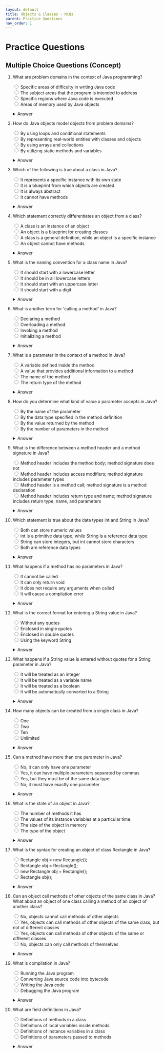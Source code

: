 ```yaml
---
layout: default
title: Objects & Classes - MCQs
parent: Practice Questions
nav_order: 1
---
```


# Practice Questions
## Multiple Choice Questions (Concept)

1. What are problem domains in the context of Java programming?  
   <form>
     <input type="radio" name="q1" value="a"> Specific areas of difficulty in writing Java code<br>
     <input type="radio" name="q1" value="b"> The subject areas that the program is intended to address<br>
     <input type="radio" name="q1" value="c"> Specific regions where Java code is executed<br>
     <input type="radio" name="q1" value="d"> Areas of memory used by Java objects
   </form>
   <details markdown="block">
     <summary>Answer</summary>
     b) The subject areas that the program is intended to address
   </details>

2. How do Java objects model objects from problem domains?  
   <form>
     <input type="radio" name="q2" value="a"> By using loops and conditional statements<br>
     <input type="radio" name="q2" value="b"> By representing real-world entities with classes and objects<br>
     <input type="radio" name="q2" value="c"> By using arrays and collections<br>
     <input type="radio" name="q2" value="d"> By utilizing static methods and variables
   </form>
   <details markdown="block">
     <summary>Answer</summary>
     b) By representing real-world entities with classes and objects
   </details>

3. Which of the following is true about a class in Java?  
   <form>
     <input type="radio" name="q3" value="a"> It represents a specific instance with its own state<br>
     <input type="radio" name="q3" value="b"> It is a blueprint from which objects are created<br>
     <input type="radio" name="q3" value="c"> It is always abstract<br>
     <input type="radio" name="q3" value="d"> It cannot have methods
   </form>
   <details markdown="block">
     <summary>Answer</summary>
     b) It is a blueprint from which objects are created
   </details>

4. Which statement correctly differentiates an object from a class?  
   <form>
     <input type="radio" name="q4" value="a"> A class is an instance of an object<br>
     <input type="radio" name="q4" value="b"> An object is a blueprint for creating classes<br>
     <input type="radio" name="q4" value="c"> A class is a general definition, while an object is a specific instance<br>
     <input type="radio" name="q4" value="d"> An object cannot have methods
   </form>
   <details markdown="block">
     <summary>Answer</summary>
     c) A class is a general definition, while an object is a specific instance
   </details>

5. What is the naming convention for a class name in Java?  
   <form>
     <input type="radio" name="q5" value="a"> It should start with a lowercase letter<br>
     <input type="radio" name="q5" value="b"> It should be in all lowercase letters<br>
     <input type="radio" name="q5" value="c"> It should start with an uppercase letter<br>
     <input type="radio" name="q5" value="d"> It should start with a digit
   </form>
   <details markdown="block">
     <summary>Answer</summary>
     c) It should start with an uppercase letter
   </details>

6. What is another term for 'calling a method' in Java?  
   <form>
     <input type="radio" name="q6" value="a"> Declaring a method<br>
     <input type="radio" name="q6" value="b"> Overloading a method<br>
     <input type="radio" name="q6" value="c"> Invoking a method<br>
     <input type="radio" name="q6" value="d"> Initializing a method
   </form>
   <details markdown="block">
     <summary>Answer</summary>
     c) Invoking a method
   </details>

7. What is a parameter in the context of a method in Java?  
   <form>
     <input type="radio" name="q7" value="a"> A variable defined inside the method<br>
     <input type="radio" name="q7" value="b"> A value that provides additional information to a method<br>
     <input type="radio" name="q7" value="c"> The name of the method<br>
     <input type="radio" name="q7" value="d"> The return type of the method
   </form>
   <details markdown="block">
     <summary>Answer</summary>
     b) A value that provides additional information to a method
   </details>

8. How do you determine what kind of value a parameter accepts in Java?  
   <form>
     <input type="radio" name="q8" value="a"> By the name of the parameter<br>
     <input type="radio" name="q8" value="b"> By the data type specified in the method definition<br>
     <input type="radio" name="q8" value="c"> By the value returned by the method<br>
     <input type="radio" name="q8" value="d"> By the number of parameters in the method
   </form>
   <details markdown="block">
     <summary>Answer</summary>
     b) By the data type specified in the method definition
   </details>

9. What is the difference between a method header and a method signature in Java?  
   <form>
     <input type="radio" name="q9" value="a"> Method header includes the method body; method signature does not<br>
     <input type="radio" name="q9" value="b"> Method header includes access modifiers; method signature includes parameter types<br>
     <input type="radio" name="q9" value="c"> Method header is a method call; method signature is a method declaration<br>
     <input type="radio" name="q9" value="d"> Method header includes return type and name; method signature includes return type, name, and parameters
   </form>
   <details markdown="block">
     <summary>Answer</summary>
     d) Method header includes return type and name; method signature includes return type, name, and parameters
   </details>

10. Which statement is true about the data types int and String in Java?  
    <form>
      <input type="radio" name="q10" value="a"> Both can store numeric values<br>
      <input type="radio" name="q10" value="b"> int is a primitive data type, while String is a reference data type<br>
      <input type="radio" name="q10" value="c"> String can store integers, but int cannot store characters<br>
      <input type="radio" name="q10" value="d"> Both are reference data types
    </form>
    <details markdown="block">
      <summary>Answer</summary>
      b) int is a primitive data type, while String is a reference data type
    </details>

11. What happens if a method has no parameters in Java?  
    <form>
      <input type="radio" name="q11" value="a"> It cannot be called<br>
      <input type="radio" name="q11" value="b"> It can only return void<br>
      <input type="radio" name="q11" value="c"> It does not require any arguments when called<br>
      <input type="radio" name="q11" value="d"> It will cause a compilation error
    </form>
    <details markdown="block">
      <summary>Answer</summary>
      c) It does not require any arguments when called
    </details>

12. What is the correct format for entering a String value in Java?  
    <form>
      <input type="radio" name="q12" value="a"> Without any quotes<br>
      <input type="radio" name="q12" value="b"> Enclosed in single quotes<br>
      <input type="radio" name="q12" value="c"> Enclosed in double quotes<br>
      <input type="radio" name="q12" value="d"> Using the keyword String
    </form>
    <details markdown="block">
      <summary>Answer</summary>
      c) Enclosed in double quotes
    </details>

13. What happens if a String value is entered without quotes for a String parameter in Java?  
    <form>
      <input type="radio" name="q13" value="a"> It will be treated as an integer<br>
      <input type="radio" name="q13" value="b"> It will be treated as a variable name<br>
      <input type="radio" name="q13" value="c"> It will be treated as a boolean<br>
      <input type="radio" name="q13" value="d"> It will be automatically converted to a String
    </form>
    <details markdown="block">
      <summary>Answer</summary>
      b) It will be treated as a variable name
    </details>

14. How many objects can be created from a single class in Java?  
    <form>
      <input type="radio" name="q14" value="a"> One<br>
      <input type="radio" name="q14" value="b"> Two<br>
      <input type="radio" name="q14" value="c"> Ten<br>
      <input type="radio" name="q14" value="d"> Unlimited
    </form>
    <details markdown="block">
      <summary>Answer</summary>
      d) Unlimited
    </details>

15. Can a method have more than one parameter in Java?  
    <form>
      <input type="radio" name="q15" value="a"> No, it can only have one parameter<br>
      <input type="radio" name="q15" value="b"> Yes, it can have multiple parameters separated by commas<br>
      <input type="radio" name="q15" value="c"> Yes, but they must be of the same data type<br>
      <input type="radio" name="q15" value="d"> No, it must have exactly one parameter
    </form>
    <details markdown="block">
      <summary>Answer</summary>
      b) Yes, it can have multiple parameters separated by commas
    </details>

16. What is the state of an object in Java?  
    <form>
      <input type="radio" name="q16" value="a"> The number of methods it has<br>
      <input type="radio" name="q16" value="b"> The values of its instance variables at a particular time<br>
      <input type="radio" name="q16" value="c"> The size of the object in memory<br>
      <input type="radio" name="q16" value="d"> The type of the object
    </form>
    <details markdown="block">
      <summary>Answer</summary>
      b) The values of its instance variables at a particular time
    </details>

17. What is the syntax for creating an object of class Rectangle in Java?  
    <form>
      <input type="radio" name="q17" value="a"> Rectangle obj = new Rectangle();<br>
      <input type="radio" name="q17" value="b"> Rectangle obj = Rectangle();<br>
      <input type="radio" name="q17" value="c"> new Rectangle obj = Rectangle();<br>
      <input type="radio" name="q17" value="d"> Rectangle obj();
    </form>
    <details markdown="block">
      <summary>Answer</summary>
      a) Rectangle obj = new Rectangle();
    </details>

18. Can an object call methods of other objects of the same class in Java? What about an object of one class calling a method of an object of another class?  
    <form>
      <input type="radio" name="q18" value="a"> No, objects cannot call methods of other objects<br>
      <input type="radio" name="q18" value="b"> Yes, objects can call methods of other objects of the same class, but not of different classes<br>
      <input type="radio" name="q18" value="c"> Yes, objects can call methods of other objects of the same or different classes<br>
      <input type="radio" name="q18" value="d"> No, objects can only call methods of themselves
    </form>
    <details markdown="block">
      <summary>Answer</summary>
      c) Yes, objects can call methods of other objects of the same or different classes
    </details>

19. What is compilation in Java?  
    <form>
      <input type="radio" name="q19" value="a"> Running the Java program<br>
      <input type="radio" name="q19" value="b"> Converting Java source code into bytecode<br>
      <input type="radio" name="q19" value="c"> Writing the Java code<br>
      <input type="radio" name="q19" value="d"> Debugging the Java program
    </form>
    <details markdown="block">
      <summary>Answer</summary>
      b) Converting Java source code into bytecode
    </details>

20. What are field definitions in Java?  
    <form>
      <input type="radio" name="q20" value="a"> Definitions of methods in a class<br>
      <input type="radio" name="q20" value="b"> Definitions of local variables inside methods<br>
      <input type="radio" name="q20" value="c"> Definitions of instance variables in a class<br>
      <input type="radio" name="q20" value="d"> Definitions of parameters passed to methods
    </form>
    <details markdown="block">
      <summary>Answer</summary>
      c) Definitions of instance variables in a class
    </details>
